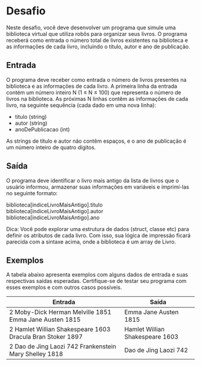 # Desafio

Neste desafio, você deve desenvolver um programa que simule uma biblioteca virtual que utiliza robôs para organizar seus livros. O programa receberá como entrada o número total de livros existentes na biblioteca e as informações de cada livro, incluindo o título, autor e ano de publicação.

## Entrada

O programa deve receber como entrada o número de livros presentes na biblioteca e as informações de cada livro. A primeira linha da entrada contém um número inteiro N (1 ≤ N ≤ 100) que representa o número de livros na biblioteca. As próximas N linhas contêm as informações de cada livro, na seguinte sequência (cada dado em uma nova linha):

- titulo (string)
- autor (string)
- anoDePublicacao (int)

As strings de título e autor não contêm espaços, e o ano de publicação é um número inteiro de quatro dígitos.

## Saída

O programa deve identificar o livro mais antigo da lista de livros que o usuário informou, armazenar suas informações em variáveis e imprimí-las no seguinte formato:

biblioteca[indiceLivroMaisAntigo].titulo
biblioteca[indiceLivroMaisAntigo].autor
biblioteca[indiceLivroMaisAntigo].ano

Dica: Você pode explorar uma estrutura de dados (struct, classe etc) para definir os atributos de cada livro. Com isso, sua lógica de impressão ficará parecida com a sintaxe acima, onde a biblioteca é um array de Livro.

## Exemplos

A tabela abaixo apresenta exemplos com alguns dados de entrada e suas respectivas saídas esperadas. Certifique-se de testar seu programa com esses exemplos e com outros casos possíveis.

| Entrada | Saída                                                |
|---------|------------------------------------------------------|
| 2 Moby-Dick Herman Melville 1851 Emma Jane Austen 1815       | Emma Jane Austen 1815   |
| 2 Hamlet Willian Shakespeare 1603 Dracula Bran Stoker 1897       | Hamlet Willian Shakespeare 1603 |
| 2 Dao de Jing Laozi 742 Frankenstein Mary Shelley 1818 | Dao de Jing Laozi 742 |
